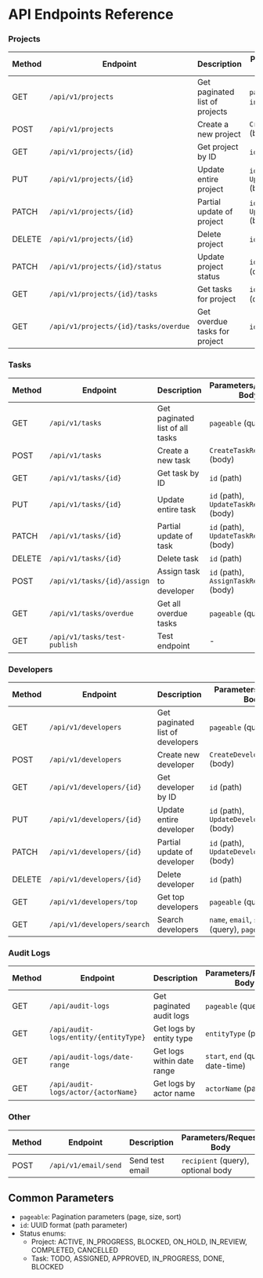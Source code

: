 

# API Endpoints Reference

### Projects

| Method | Endpoint                          | Description                                  | Parameters/Request Body                     |
|--------|-----------------------------------|----------------------------------------------|---------------------------------------------|
| GET    | `/api/v1/projects`                | Get paginated list of projects               | `pageable`, `includeTasks` (query)          |
| POST   | `/api/v1/projects`                | Create a new project                         | `CreateProjectRequest` (body)               |
| GET    | `/api/v1/projects/{id}`           | Get project by ID                            | `id` (path)                                 |
| PUT    | `/api/v1/projects/{id}`           | Update entire project                        | `id` (path), `UpdateProjectRequest` (body)  |
| PATCH  | `/api/v1/projects/{id}`           | Partial update of project                    | `id` (path), `UpdateProjectRequest` (body)  |
| DELETE | `/api/v1/projects/{id}`           | Delete project                               | `id` (path)                                 |
| PATCH  | `/api/v1/projects/{id}/status`    | Update project status                        | `id` (path), `status` (query)               |
| GET    | `/api/v1/projects/{id}/tasks`     | Get tasks for project                        | `id` (path), filters (query), `pageable`    |
| GET    | `/api/v1/projects/{id}/tasks/overdue` | Get overdue tasks for project             | `id` (path), `pageable`                     |

### Tasks

| Method | Endpoint                          | Description                                  | Parameters/Request Body                     |
|--------|-----------------------------------|----------------------------------------------|---------------------------------------------|
| GET    | `/api/v1/tasks`                   | Get paginated list of all tasks              | `pageable` (query)                          |
| POST   | `/api/v1/tasks`                   | Create a new task                            | `CreateTaskRequest` (body)                  |
| GET    | `/api/v1/tasks/{id}`              | Get task by ID                               | `id` (path)                                 |
| PUT    | `/api/v1/tasks/{id}`              | Update entire task                           | `id` (path), `UpdateTaskRequest` (body)     |
| PATCH  | `/api/v1/tasks/{id}`              | Partial update of task                       | `id` (path), `UpdateTaskRequest` (body)     |
| DELETE | `/api/v1/tasks/{id}`              | Delete task                                  | `id` (path)                                 |
| POST   | `/api/v1/tasks/{id}/assign`       | Assign task to developer                     | `id` (path), `AssignTaskRequest` (body)     |
| GET    | `/api/v1/tasks/overdue`           | Get all overdue tasks                        | `pageable` (query)                          |
| GET    | `/api/v1/tasks/test-publish`      | Test endpoint                                | -                                           |

### Developers

| Method | Endpoint                          | Description                                  | Parameters/Request Body                     |
|--------|-----------------------------------|----------------------------------------------|---------------------------------------------|
| GET    | `/api/v1/developers`              | Get paginated list of developers             | `pageable` (query)                          |
| POST   | `/api/v1/developers`              | Create new developer                         | `CreateDeveloperRequest` (body)             |
| GET    | `/api/v1/developers/{id}`         | Get developer by ID                          | `id` (path)                                 |
| PUT    | `/api/v1/developers/{id}`         | Update entire developer                      | `id` (path), `UpdateDeveloperRequest` (body)|
| PATCH  | `/api/v1/developers/{id}`         | Partial update of developer                  | `id` (path), `UpdateDeveloperRequest` (body)|
| DELETE | `/api/v1/developers/{id}`         | Delete developer                             | `id` (path)                                 |
| GET    | `/api/v1/developers/top`          | Get top developers                           | `pageable` (query)                          |
| GET    | `/api/v1/developers/search`       | Search developers                            | `name`, `email`, `skill` (query), `pageable`|

### Audit Logs

| Method | Endpoint                          | Description                                  | Parameters/Request Body                     |
|--------|-----------------------------------|----------------------------------------------|---------------------------------------------|
| GET    | `/api/audit-logs`                 | Get paginated audit logs                     | `pageable` (query)                          |
| GET    | `/api/audit-logs/entity/{entityType}` | Get logs by entity type                  | `entityType` (path)                         |
| GET    | `/api/audit-logs/date-range`      | Get logs within date range                   | `start`, `end` (query - date-time)          |
| GET    | `/api/audit-logs/actor/{actorName}` | Get logs by actor name                    | `actorName` (path)                          |

### Other

| Method | Endpoint                          | Description                                  | Parameters/Request Body                     |
|--------|-----------------------------------|----------------------------------------------|---------------------------------------------|
| POST   | `/api/v1/email/send`              | Send test email                              | `recipient` (query), optional body          |

## Common Parameters

- `pageable`: Pagination parameters (page, size, sort)
- `id`: UUID format (path parameter)
- Status enums:
    - Project: ACTIVE, IN_PROGRESS, BLOCKED, ON_HOLD, IN_REVIEW, COMPLETED, CANCELLED
    - Task: TODO, ASSIGNED, APPROVED, IN_PROGRESS, DONE, BLOCKED
